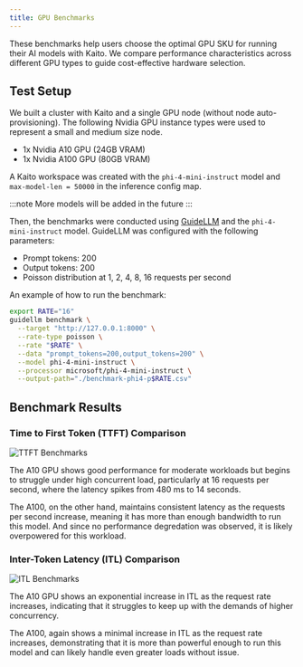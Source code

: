 ```yaml
---
title: GPU Benchmarks
---
```


These benchmarks help users choose the optimal GPU SKU for running their AI models with Kaito. We compare performance characteristics across different GPU types to guide cost-effective hardware selection.

## Test Setup

We built a cluster with Kaito and a single GPU node (without node auto-provisioning). The following Nvidia GPU instance types were used to represent a small and medium size node. 

- 1x Nvidia A10 GPU (24GB VRAM)
- 1x Nvidia A100 GPU (80GB VRAM)

A Kaito workspace was created with the `phi-4-mini-instruct` model and `max-model-len = 50000` in the inference config map. 

:::note
More models will be added in the future
:::

Then, the benchmarks were conducted using [GuideLLM](https://github.com/neuralmagic/guidellm) and the `phi-4-mini-instruct` model. GuideLLM was configured with the following parameters:

 - Prompt tokens: 200
 - Output tokens: 200
 - Poisson distribution at 1, 2, 4, 8, 16 requests per second

An example of how to run the benchmark:

```bash
export RATE="16"
guidellm benchmark \
  --target "http://127.0.0.1:8000" \
  --rate-type poisson \
  --rate "$RATE" \
  --data "prompt_tokens=200,output_tokens=200" \
  --model phi-4-mini-instruct \
  --processor microsoft/phi-4-mini-instruct \
  --output-path="./benchmark-phi4-p$RATE.csv"
```

## Benchmark Results

### Time to First Token (TTFT) Comparison

![TTFT Benchmarks](/static/ttft-benchmark.png)

The A10 GPU shows good performance for moderate workloads but begins to struggle under high concurrent load, particularly at 16 requests per second, where the latency spikes from 480 ms to 14 seconds.

The A100, on the other hand, maintains consistent latency as the requests per second increase, meaning it has more than enough bandwidth to run this model. And since no performance degredation was observed, it is likely overpowered for this workload.

### Inter-Token Latency (ITL) Comparison  

![ITL Benchmarks](/static/itl-benchmark.png)

The A10 GPU shows an exponential increase in ITL as the request rate increases, indicating that it struggles to keep up with the demands of higher concurrency.

The A100, again shows a minimal increase in ITL as the request rate increases, demonstrating that it is more than powerful enough to run this model and can likely handle even greater loads without issue.
